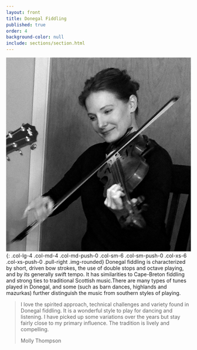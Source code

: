 ```yaml
---
layout: front
title: Donegal Fiddling
published: true
order: 4
background-color: null
include: sections/section.html
---
```

![Molly Thompson](/img/molly.jpg){: .col-lg-4 .col-md-4 .col-md-push-0 .col-sm-6 .col-sm-push-0 .col-xs-6 .col-xs-push-0 .pull-right .img-rounded} Donegal fiddling is characterized by short, driven bow strokes, the use of double stops and octave playing, and by its generally swift tempo. It has similarities to Cape-Breton fiddling and strong ties to traditional Scottish music.There are many types of tunes played in Donegal, and some (such as barn dances, highlands and mazurkas) further distinguish the music from southern styles of playing.

<blockquote class="blockquote bg-primary">
  <p>I love the spirited approach, technical challenges and variety found in Donegal fiddling. It is a wonderful style to play for dancing and listening. I have picked up some variations over the years but stay fairly close to my primary influence. The tradition is lively and compelling.</p>
  <footer class="blockquote-footer text-faded">Molly Thompson</footer>
</blockquote>